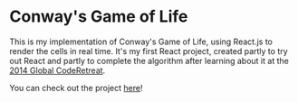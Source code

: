 Conway's Game of Life
=======================

This is my implementation of Conway's Game of Life, using React.js to render the
cells in real time.  It's my first React project, created partly to try out
React and partly to complete the algorithm after learning about it at the [2014
Global CodeRetreat](http://coderetreat.org/events/event/listByType?type=gdcr14).

You can check out the project
[here](http://alexlafroscia.com/conways-game-of-life/)!
